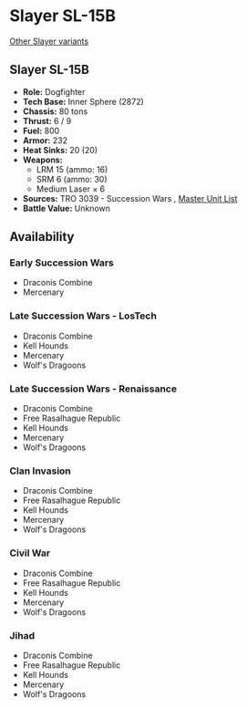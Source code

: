 # Slayer SL-15B 

[Other Slayer variants](../slayer.md) 

## Slayer SL-15B 

- **Role:** Dogfighter 
- **Tech Base:** Inner Sphere (2872) 
- **Chassis:** 80 tons 
- **Thrust:** 6 / 9 
- **Fuel:** 800 
- **Armor:** 232 
- **Heat Sinks:** 20 (20) 
- **Weapons:** 
  - LRM 15 (ammo: 16) 
  - SRM 6 (ammo: 30) 
  - Medium Laser × 6 
- **Sources:** TRO 3039 - Succession Wars , [Master Unit List](http://masterunitlist.info/Unit/Details/2962) 
- **Battle Value:** Unknown 

## Availability 

### Early Succession Wars 

- Draconis Combine 
- Mercenary 

### Late Succession Wars - LosTech 

- Draconis Combine 
- Kell Hounds 
- Mercenary 
- Wolf's Dragoons 

### Late Succession Wars - Renaissance 

- Draconis Combine 
- Free Rasalhague Republic 
- Kell Hounds 
- Mercenary 
- Wolf's Dragoons 

### Clan Invasion 

- Draconis Combine 
- Free Rasalhague Republic 
- Kell Hounds 
- Mercenary 
- Wolf's Dragoons 

### Civil War 

- Draconis Combine 
- Free Rasalhague Republic 
- Kell Hounds 
- Mercenary 
- Wolf's Dragoons 

### Jihad 

- Draconis Combine 
- Free Rasalhague Republic 
- Kell Hounds 
- Mercenary 
- Wolf's Dragoons 

